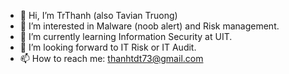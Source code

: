 - 👋 Hi, I’m TrThanh (also Tavian Truong)
- 👀 I’m interested in Malware (noob alert) and Risk management.
- 🌱 I’m currently learning Information Security at UIT.
- 💞️ I’m looking forward to IT Risk or IT Audit.
- 📫 How to reach me: thanhtdt73@gmail.com

<!---
TrThanh69/TrThanh69 is a ✨ special ✨ repository because its `README.md` (this file) appears on your GitHub profile.
You can click the Preview link to take a look at your changes.
--->
